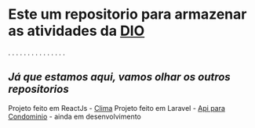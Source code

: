 # Este um repositorio para armazenar as atividades da [DIO](https://www.dio.me/) 
.
.
.
.
.
.
.
.
.
.
.
.
.
.
.
## ***Já que estamos aqui, vamos olhar os outros repositorios***
Projeto feito em ReactJs - [Clima](https://github.com/Jeffsouza19/clima)
Projeto feito em Laravel - [Api para Condominio](https://github.com/Jeffsouza19/CondominioApi) - ainda em desenvolvimento